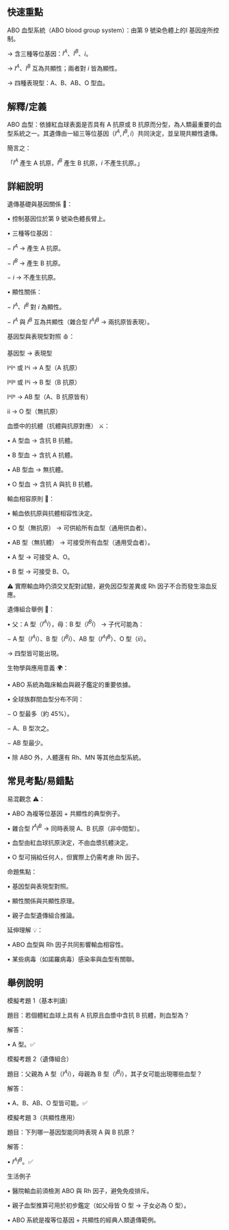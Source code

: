 ## 快速重點

ABO 血型系統（ABO blood group system）：由第 9 號染色體上的I 基因座所控制。

→ 含三種等位基因：$I^A$、$I^B$、$i$。

→ $I^A$、$I^B$ 互為共顯性；兩者對 $i$ 皆為顯性。

→ 四種表現型：A、B、AB、O 型血。


## 解釋/定義

ABO 血型：依據紅血球表面是否具有 A 抗原或 B 抗原而分型，為人類最重要的血型系統之一。其遺傳由一組三等位基因（$I^A, I^B, i$）共同決定，並呈現共顯性遺傳。

簡言之：

「$I^A$ 產生 A 抗原，$I^B$ 產生 B 抗原，$i$ 不產生抗原。」


## 詳細說明

遺傳基礎與基因關係 🧬：

• 控制基因位於第 9 號染色體長臂上。

• 三種等位基因：

− $I^A$ → 產生 A 抗原。

− $I^B$ → 產生 B 抗原。

− $i$ → 不產生抗原。

• 顯性關係：

− $I^A$、$I^B$ 對 $i$ 為顯性。

− $I^A$ 與 $I^B$ 互為共顯性（雜合型 $I^A I^B$ → 兩抗原皆表現）。

基因型與表現型對照 🩸：

基因型      →    表現型

IᴬIᴬ 或 Iᴬi  →    A 型（A 抗原）

IᴮIᴮ 或 Iᴮi  →    B 型（B 抗原）

IᴬIᴮ          →    AB 型（A、B 抗原皆有）

ii             →    O 型（無抗原）

血漿中的抗體（抗體與抗原對應） ⚔️：

• A 型血 → 含抗 B 抗體。

• B 型血 → 含抗 A 抗體。

• AB 型血 → 無抗體。

• O 型血 → 含抗 A 與抗 B 抗體。

輸血相容原則 💉：

• 輸血依抗原與抗體相容性決定。

• O 型（無抗原） → 可供給所有血型（通用供血者）。

• AB 型（無抗體） → 可接受所有血型（通用受血者）。

• A 型 → 可接受 A、O。

• B 型 → 可接受 B、O。

⚠️ 實際輸血時仍須交叉配對試驗，避免因亞型差異或 Rh 因子不合而發生溶血反應。

遺傳組合舉例 🧩：

• 父：A 型（$I^A i$），母：B 型（$I^B i$） → 子代可能為：

− A 型（$I^A i$）、B 型（$I^B i$）、AB 型（$I^A I^B$）、O 型（$ii$）。

→ 四型皆可能出現。

生物學與應用意義 🌍：

• ABO 系統為臨床輸血與親子鑑定的重要依據。

• 全球族群間血型分布不同：

− O 型最多（約 45%）。

− A、B 型次之。

− AB 型最少。

• 除 ABO 外，人體還有 Rh、MN 等其他血型系統。


## 常見考點/易錯點

易混觀念 ⚠️：

• ABO 為複等位基因 + 共顯性的典型例子。

• 雜合型 $I^A I^B$ → 同時表現 A、B 抗原（非中間型）。

• 血型由紅血球抗原決定，不由血漿抗體決定。

• O 型可捐給任何人，但實際上仍需考慮 Rh 因子。

命題焦點：

• 基因型與表現型對照。

• 顯性關係與共顯性原理。

• 親子血型遺傳組合推論。

延伸理解 💡：

• ABO 血型與 Rh 因子共同影響輸血相容性。

• 某些病毒（如諾羅病毒）感染率與血型有關聯。


## 舉例說明

模擬考題 1（基本判讀）

題目：若個體紅血球上具有 A 抗原且血漿中含抗 B 抗體，則血型為？

解答：

• A 型。✅

模擬考題 2（遺傳組合）

題目：父親為 A 型（$I^A i$），母親為 B 型（$I^B i$），其子女可能出現哪些血型？

解答：

• A、B、AB、O 型皆可能。✅

模擬考題 3（共顯性應用）

題目：下列哪一基因型能同時表現 A 與 B 抗原？

解答：

• $I^A I^B$。✅

生活例子

• 醫院輸血前須檢測 ABO 與 Rh 因子，避免免疫排斥。

• 親子血型推算可用於初步鑑定（如父母皆 O 型 → 子女必為 O 型）。

• ABO 系統是複等位基因 + 共顯性的經典人類遺傳範例。
